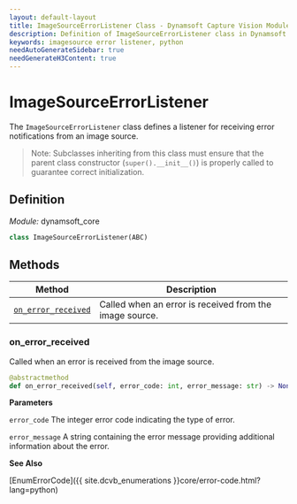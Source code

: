 ```yaml
---
layout: default-layout
title: ImageSourceErrorListener Class - Dynamsoft Capture Vision Module Python Edition API Reference
description: Definition of ImageSourceErrorListener class in Dynamsoft Core Module Python Edition.
keywords: imagesource error listener, python
needAutoGenerateSidebar: true
needGenerateH3Content: true
---
```


# ImageSourceErrorListener

The `ImageSourceErrorListener` class defines a listener for receiving error notifications from an image source.

>Note: Subclasses inheriting from this class must ensure that the parent class constructor (`super().__init__()`) is properly called to guarantee correct initialization.

## Definition

*Module:* dynamsoft_core

```python
class ImageSourceErrorListener(ABC) 
```

## Methods

| Method | Description |
| ------ | ----------- |
| [`on_error_received`](#on_error_received) | Called when an error is received from the image source. |

### on_error_received

Called when an error is received from the image source.

```python
@abstractmethod
def on_error_received(self, error_code: int, error_message: str) -> None:
```

**Parameters**

`error_code` The integer error code indicating the type of error.

`error_message` A string containing the error message providing additional information about the error.

**See Also**

[EnumErrorCode]({{ site.dcvb_enumerations }}core/error-code.html?lang=python)
